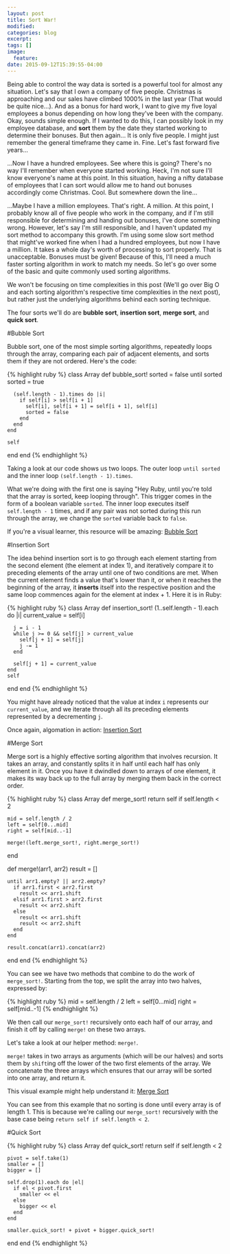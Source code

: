 ```yaml
---
layout: post
title: Sort War!
modified:
categories: blog
excerpt:
tags: []
image:
  feature:
date: 2015-09-12T15:39:55-04:00
---
```


Being able to control the way data is sorted is a powerful tool for almost any situation. Let's say that I own a company of five people. Christmas is approaching and our sales have climbed 1000% in the last year (That would be quite nice...). And as a bonus for hard work, I want to give my five loyal employees a bonus depending on how long they've been with the company. Okay, sounds simple enough. If I wanted to do this, I can possibly look in my employee database, and **sort** them by the date they started working to determine their bonuses. But then again... It is only five people. I might just remember the general timeframe they came in. Fine. Let's fast forward five years...

...Now I have a hundred employees. See where this is going? There's no way I'll remember when everyone started working. Heck, I'm not sure I'll know everyone's name at this point. In this situation, having a nifty database of employees that I can sort would allow me to hand out bonuses accordingly come Christmas. Cool. But somewhere down the line...

...Maybe I have a million employees. That's right. A million. At this point, I probably know all of five people who work in the company, and if I'm still responsible for determining and handing out bonuses, I've done something wrong. However, let's say I'm still responsible, and I haven't updated my sort method to accompany this growth. I'm using some slow sort method that might've worked fine when I had a hundred employees, but now I have a million. It takes a whole day's worth of processing to sort properly. That is unacceptable. Bonuses must be given! Because of this, I'll need a much faster sorting algorithm in work to match my needs. So let's go over some of the basic and quite commonly used sorting algorithms.

We won't be focusing on time complexities in this post (We'll go over Big O and each sorting algorithm's respective time complexities in the next post), but rather just the underlying algorithms behind each sorting technique.

The four sorts we'll do are **bubble sort**, **insertion sort**, **merge sort**, and **quick sort**.

#Bubble Sort

Bubble sort, one of the most simple sorting algorithms, repeatedly loops through the array, comparing each pair of adjacent elements, and sorts them if they are not ordered. Here's the code:

{% highlight ruby %}
class Array
  def bubble_sort!
    sorted = false
    until sorted
      sorted = true

      (self.length - 1).times do |i|
        if self[i] > self[i + 1]
          self[i], self[i + 1] = self[i + 1], self[i]
          sorted = false
        end
      end
    end

    self
  end
end
{% endhighlight %}

Taking a look at our code shows us two loops. The outer loop `until sorted` and the inner loop `(self.length - 1).times`.

What we're doing with the first one is saying "Hey Ruby, until you're told that the array is sorted, keep looping through". This trigger comes in the form of a boolean variable `sorted`. The inner loop executes itself `self.length - 1` times, and if any pair was not sorted during this run through the array, we change the `sorted` variable back to `false`.

If you're a visual learner, this resource will be amazing: [Bubble Sort](http://www.algomation.com/player?algorithm=541a6ea7a7fe980200089c5e)

#Insertion Sort

The idea behind insertion sort is to go through each element starting from the second element (the element at index 1), and iteratively compare it to preceding elements of the array until one of two conditions are met. When the current element finds a value that's lower than it, or when it reaches the beginning of the array, it **inserts** itself into the respective position and the same loop commences again for the element at index + 1. Here it is in Ruby:

{% highlight ruby %}
class Array
  def insertion_sort!
    (1..self.length - 1).each do |i|
      current_value = self[i]

      j = i - 1
      while j >= 0 && self[j] > current_value
        self[j + 1] = self[j]
        j -= 1
      end

      self[j + 1] = current_value
    end
    self
  end
end
{% endhighlight %}

You might have already noticed that the value at index `i` represents our `current_value`, and we iterate through all its preceding elements represented by a decrementing `j`.

Once again, algomation in action: [Insertion Sort](http://www.algomation.com/player?algorithm=5414f43062a6d502003341bc)

#Merge Sort

Merge sort is a highly effective sorting algorithm that involves recursion. It takes an array, and constantly splits it in half until each half has only element in it. Once you have it dwindled down to arrays of one element, it makes its way back up to the full array by merging them back in the correct order.

{% highlight ruby %}
class Array
  def merge_sort!
    return self if self.length < 2

    mid = self.length / 2
    left = self[0...mid]
    right = self[mid..-1]

    merge!(left.merge_sort!, right.merge_sort!)
  end

  def merge!(arr1, arr2)
    result = []

    until arr1.empty? || arr2.empty?
      if arr1.first < arr2.first
        result << arr1.shift
      elsif arr1.first > arr2.first
        result << arr2.shift
      else
        result << arr1.shift
        result << arr2.shift
      end
    end

    result.concat(arr1).concat(arr2)
  end
end
{% endhighlight %}

You can see we have two methods that combine to do the work of `merge_sort!`. Starting from the top, we split the array into two halves, expressed by:

{% highlight ruby %}
mid = self.length / 2
left = self[0...mid]
right = self[mid..-1]
{% endhighlight %}

We then call our `merge_sort!` recursively onto each half of our array, and finish it off by calling `merge!` on these two arrays.

Let's take a look at our helper method: `merge!`.

`merge!` takes in two arrays as arguments (which will be our halves) and sorts them by `shift`ing off the lower of the two first elements of the array. We concatenate the three arrays which ensures that our array will be sorted into one array, and return it.

This visual example might help understand it: [Merge Sort](http://www.algomation.com/player?algorithm=551321f6e1b6fa0300aae4d0)

You can see from this example that no sorting is done until every array is of length 1. This is because we're calling our `merge_sort!` recursively with the base case being `return self if self.length < 2`.

#Quick Sort

{% highlight ruby %}
class Array
  def quick_sort!
    return self if self.length < 2

    pivot = self.take(1)
    smaller = []
    bigger = []

    self.drop(1).each do |el|
      if el < pivot.first
        smaller << el
      else
        bigger << el
      end
    end

    smaller.quick_sort! + pivot + bigger.quick_sort!
  end
end
{% endhighlight %}
